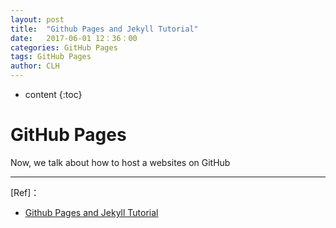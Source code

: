 ```yaml
---
layout: post
title:  "Github Pages and Jekyll Tutorial"
date:   2017-06-01 12：36：00
categories: GitHub Pages
tags: GitHub Pages
author: CLH
---
```


* content
{:toc}

# GitHub Pages #
Now, we talk about how to host a websites on GitHub

  


----------
[Ref]：

- [Github Pages and Jekyll Tutorial](https://www.youtube.com/playlist?list=PLm_Qt4aKpfKijgP0rDH7FSJOlS9IBGbT1)
